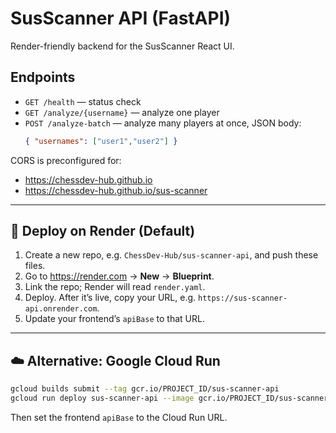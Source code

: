 # SusScanner API (FastAPI)

Render-friendly backend for the SusScanner React UI.

## Endpoints
- `GET /health` — status check
- `GET /analyze/{username}` — analyze one player
- `POST /analyze-batch` — analyze many players at once, JSON body:
  ```json
  { "usernames": ["user1","user2"] }
  ```

CORS is preconfigured for:
- https://chessdev-hub.github.io
- https://chessdev-hub.github.io/sus-scanner

---

## 🚀 Deploy on Render (Default)

1. Create a new repo, e.g. `ChessDev-Hub/sus-scanner-api`, and push these files.
2. Go to https://render.com  → **New** → **Blueprint**.
3. Link the repo; Render will read `render.yaml`.
4. Deploy. After it’s live, copy your URL, e.g. `https://sus-scanner-api.onrender.com`.
5. Update your frontend’s `apiBase` to that URL.

---

## ☁️ Alternative: Google Cloud Run

```bash
gcloud builds submit --tag gcr.io/PROJECT_ID/sus-scanner-api
gcloud run deploy sus-scanner-api --image gcr.io/PROJECT_ID/sus-scanner-api --platform managed --allow-unauthenticated
```
Then set the frontend `apiBase` to the Cloud Run URL.
